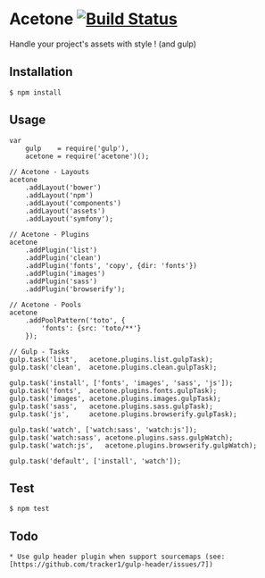 # Acetone [![Build Status](https://travis-ci.org/Elao/acetone.svg?branch=master)](https://travis-ci.org/Elao/acetone)

Handle your project's assets with style ! (and gulp)


## Installation

    $ npm install


## Usage

    var
        gulp    = require('gulp'),
        acetone = require('acetone')();

    // Acetone - Layouts
    acetone
        .addLayout('bower')
        .addLayout('npm')
        .addLayout('components')
        .addLayout('assets')
        .addLayout('symfony');

    // Acetone - Plugins
    acetone
        .addPlugin('list')
        .addPlugin('clean')
        .addPlugin('fonts', 'copy', {dir: 'fonts'})
        .addPlugin('images')
        .addPlugin('sass')
        .addPlugin('browserify');

    // Acetone - Pools
    acetone
        .addPoolPattern('toto', {
            'fonts': {src: 'toto/**'}
        });

    // Gulp - Tasks
    gulp.task('list',   acetone.plugins.list.gulpTask);
    gulp.task('clean',  acetone.plugins.clean.gulpTask);

    gulp.task('install', ['fonts', 'images', 'sass', 'js']);
    gulp.task('fonts',  acetone.plugins.fonts.gulpTask);
    gulp.task('images', acetone.plugins.images.gulpTask);
    gulp.task('sass',   acetone.plugins.sass.gulpTask);
    gulp.task('js',     acetone.plugins.browserify.gulpTask);

    gulp.task('watch', ['watch:sass', 'watch:js']);
    gulp.task('watch:sass', acetone.plugins.sass.gulpWatch);
    gulp.task('watch:js',   acetone.plugins.browserify.gulpWatch);

    gulp.task('default', ['install', 'watch']);


## Test

    $ npm test


## Todo

    * Use gulp header plugin when support sourcemaps (see: [https://github.com/tracker1/gulp-header/issues/7])
